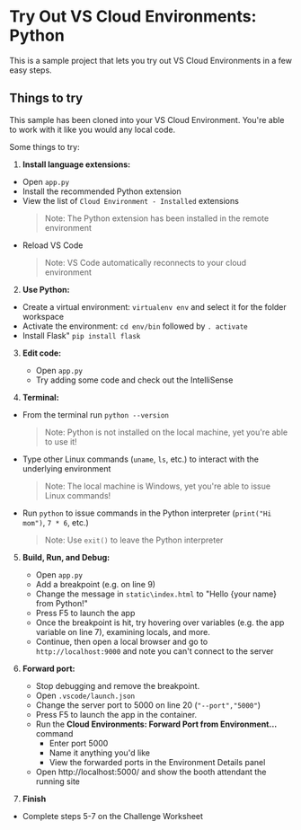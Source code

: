 # Try Out VS Cloud Environments: Python

This is a sample project that lets you try out VS Cloud Environments in a few easy steps.
   
## Things to try

This sample has been cloned into your VS Cloud Environment. You're able to work with it like you would any local code.

Some things to try:

1. **Install language extensions:**
  - Open `app.py`
  - Install the recommended Python extension
  - View the list of `Cloud Environment - Installed` extensions
    > Note: The Python extension has been installed in the remote environment
  - Reload VS Code
    > Note: VS Code automatically reconnects to your cloud environment

2. **Use Python:** 
  - Create a virtual environment: `virtualenv env` and select it for the folder workspace
  - Activate the environment: `cd env/bin` followed by `. activate`
  - Install Flask" `pip install flask` 

3. **Edit code:**
   - Open `app.py`
   - Try adding some code and check out the IntelliSense

4. **Terminal:** 
  - From the terminal run `python --version`
    > Note: Python is not installed on the local machine, yet you're able to use it! 
  - Type other Linux commands (`uname`, `ls`, etc.) to interact with the underlying environment
    > Note: The local machine is Windows, yet you're able to issue Linux commands! 
  - Run `python` to issue commands in the Python interpreter (`print("Hi mom")`, `7 * 6`, etc.) 
    > Note: Use `exit()` to leave the Python interpreter

5. **Build, Run, and Debug:**
   - Open `app.py`
   - Add a breakpoint (e.g. on line 9)
   - Change the message in `static\index.html` to "Hello {your name} from Python!"
   - Press F5 to launch the app
   - Once the breakpoint is hit, try hovering over variables (e.g. the app variable on line 7), examining locals, and more.
   - Continue, then open a local browser and go to `http://localhost:9000` and note you can't connect to the server

5. **Forward port:**
   - Stop debugging and remove the breakpoint.
   - Open `.vscode/launch.json`
   - Change the server port to 5000 on line 20 (`"--port","5000"`)
   - Press F5 to launch the app in the container.
   - Run the **Cloud Environments: Forward Port from Environment...** command
     - Enter port 5000
     - Name it anything you'd like
     - View the forwarded ports in the Environment Details panel
   - Open http://localhost:5000/ and show the booth attendant the running site
   
6. **Finish**
  - Complete steps 5-7 on the Challenge Worksheet
